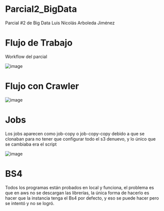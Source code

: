 # Parcial2_BigData


Parcial #2 de Big Data
Luis Nicolás Arboleda Jiménez

# Flujo de Trabajo
Workflow del parcial

![image](https://user-images.githubusercontent.com/111478322/197245995-a5f4a33b-e807-46ba-accf-d4ae83a0358d.png)

# Flujo con Crawler

![image](https://user-images.githubusercontent.com/111478322/197267858-b2d3e343-d0c3-4e22-9e06-6468d9c6147d.png)

# Jobs
Los jobs aparecen como job-copy o job-copy-copy debido a que se clonaban para no tener que configurar todo el s3 denuevo, y lo único que se cambiaba era el script

![image](https://user-images.githubusercontent.com/111478322/197268129-c2aab010-c704-4e33-96bf-44117c89ce23.png)

# BS4
Todos los programas están probados en local y funciona, el problema es que en aws no se descargan las librerías, la única forma de hacerlo es hacer que la instancia tenga el Bs4 por defecto, y eso se puede hacer pero se intentó y no se logró.
